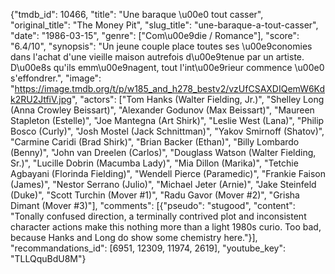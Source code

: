 {"tmdb_id": 10466, "title": "Une baraque \u00e0 tout casser", "original_title": "The Money Pit", "slug_title": "une-baraque-a-tout-casser", "date": "1986-03-15", "genre": ["Com\u00e9die / Romance"], "score": "6.4/10", "synopsis": "Un jeune couple place toutes ses \u00e9conomies dans l'achat d'une vieille maison autrefois d\u00e9tenue par un artiste. D\u00e8s qu'ils emm\u00e9nagent, tout l'int\u00e9rieur commence \u00e0 s'effondrer.", "image": "https://image.tmdb.org/t/p/w185_and_h278_bestv2/vzUfCSAXDIQemW6Kdk2RU2JtfiV.jpg", "actors": ["Tom Hanks (Walter Fielding, Jr.)", "Shelley Long (Anna Crowley Beissart)", "Alexander Godunov (Max Beissart)", "Maureen Stapleton (Estelle)", "Joe Mantegna (Art Shirk)", "Leslie West (Lana)", "Philip Bosco (Curly)", "Josh Mostel (Jack Schnittman)", "Yakov Smirnoff (Shatov)", "Carmine Caridi (Brad Shirk)", "Brian Backer (Ethan)", "Billy Lombardo (Benny)", "John van Dreelen (Carlos)", "Douglass Watson (Walter Fielding, Sr.)", "Lucille Dobrin (Macumba Lady)", "Mia Dillon (Marika)", "Tetchie Agbayani (Florinda Fielding)", "Wendell Pierce (Paramedic)", "Frankie Faison (James)", "Nestor Serrano (Julio)", "Michael Jeter (Arnie)", "Jake Steinfeld (Duke)", "Scott Turchin (Mover #1)", "Radu Gavor (Mover #2)", "Grisha Dimant (Mover #3)"], "comments": [{"pseudo": "stugood", "content": "Tonally confused direction, a terminally contrived plot and inconsistent character actions make this nothing more than a light 1980s curio. Too bad, because Hanks and Long do show some chemistry here."}], "recommandations_id": [6951, 12309, 11974, 2619], "youtube_key": "TLLQquBdU8M"}